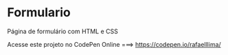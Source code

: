 # Formulario
Página de formulário com HTML e CSS

Acesse este projeto no CodePen Online ===> https://codepen.io/rafaelllima/ 
